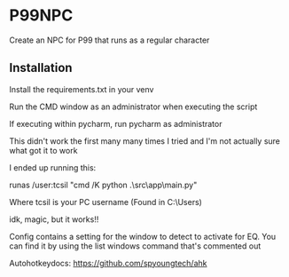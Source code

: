 # P99NPC
Create an NPC for P99 that runs as a regular character

## Installation
Install the requirements.txt in your venv

Run the CMD window as an administrator when executing the script

If executing within pycharm, run pycharm as administrator

This didn't work the first many many times I tried and I'm not actually sure what got it to work

I ended up running this:

runas /user:tcsil "cmd /K python .\\src\\app\\main.py"

Where tcsil is your PC username (Found in C:\Users)

idk, magic, but it works!!

Config contains a setting for the window to detect to activate for EQ.  You can find it by using the list windows command that's commented out

Autohotkeydocs: https://github.com/spyoungtech/ahk